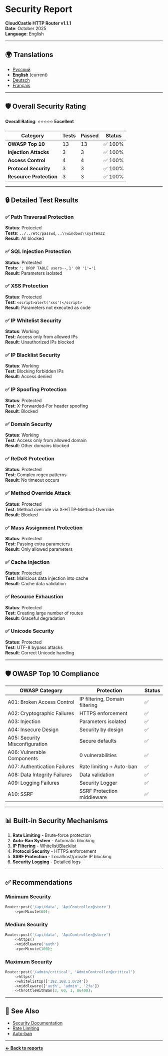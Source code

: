# Security Report

**CloudCastle HTTP Router v1.1.1**  
**Date**: October 2025  
**Language**: English

---

## 🌍 Translations

- [Русский](../../ru/reports/security.md)
- **[English](security.md)** (current)
- [Deutsch](../../de/reports/security.md)
- [Français](../../fr/reports/security.md)

---

## 🛡️ Overall Security Rating

**Overall Rating**: ⭐⭐⭐⭐⭐ **Excellent**

| Category | Tests | Passed | Status |
|----------|-------|--------|--------|
| **OWASP Top 10** | 13 | 13 | ✅ 100% |
| **Injection Attacks** | 3 | 3 | ✅ 100% |
| **Access Control** | 4 | 4 | ✅ 100% |
| **Protocol Security** | 3 | 3 | ✅ 100% |
| **Resource Protection** | 3 | 3 | ✅ 100% |

---

## 🔒 Detailed Test Results

### ✅ Path Traversal Protection
**Status**: Protected  
**Tests**: `../../etc/passwd`, `..\\windows\\system32`  
**Result**: All blocked

### ✅ SQL Injection Protection
**Status**: Protected  
**Tests**: `'; DROP TABLE users--`, `1' OR '1'='1`  
**Result**: Parameters isolated

### ✅ XSS Protection
**Status**: Protected  
**Test**: `<script>alert('xss')</script>`  
**Result**: Parameters not executed as code

### ✅ IP Whitelist Security
**Status**: Working  
**Test**: Access only from allowed IPs  
**Result**: Unauthorized IPs blocked

### ✅ IP Blacklist Security
**Status**: Working  
**Test**: Blocking forbidden IPs  
**Result**: Access denied

### ✅ IP Spoofing Protection
**Status**: Protected  
**Test**: X-Forwarded-For header spoofing  
**Result**: Blocked

### ✅ Domain Security
**Status**: Working  
**Test**: Access only from allowed domain  
**Result**: Other domains blocked

### ✅ ReDoS Protection
**Status**: Protected  
**Test**: Complex regex patterns  
**Result**: No timeout occurs

### ✅ Method Override Attack
**Status**: Protected  
**Test**: Method override via X-HTTP-Method-Override  
**Result**: Blocked

### ✅ Mass Assignment Protection
**Status**: Protected  
**Test**: Passing extra parameters  
**Result**: Only allowed parameters

### ✅ Cache Injection
**Status**: Protected  
**Test**: Malicious data injection into cache  
**Result**: Cache data validation

### ✅ Resource Exhaustion
**Status**: Protected  
**Test**: Creating large number of routes  
**Result**: Graceful degradation

### ✅ Unicode Security
**Status**: Protected  
**Test**: UTF-8 bypass attacks  
**Result**: Correct Unicode handling

---

## 🛡️ OWASP Top 10 Compliance

| OWASP Category | Protection | Status |
|----------------|------------|--------|
| A01: Broken Access Control | IP filtering, Domain filtering | ✅ |
| A02: Cryptographic Failures | HTTPS enforcement | ✅ |
| A03: Injection | Parameters isolated | ✅ |
| A04: Insecure Design | Security by design | ✅ |
| A05: Security Misconfiguration | Secure defaults | ✅ |
| A06: Vulnerable Components | 0 vulnerabilities | ✅ |
| A07: Authentication Failures | Rate limiting + Auto-ban | ✅ |
| A08: Data Integrity Failures | Data validation | ✅ |
| A09: Logging Failures | Security Logger | ✅ |
| A10: SSRF | SSRF Protection middleware | ✅ |

---

## 📊 Built-in Security Mechanisms

1. **Rate Limiting** - Brute-force protection
2. **Auto-Ban System** - Automatic blocking
3. **IP Filtering** - Whitelist/Blacklist
4. **Protocol Security** - HTTPS enforcement
5. **SSRF Protection** - Localhost/private IP blocking
6. **Security Logging** - Detailed logs

---

## ✅ Recommendations

### Minimum Security

```php
Route::post('/api/data', 'ApiController@store')
    ->perMinute(60);
```

### Medium Security

```php
Route::post('/api/data', 'ApiController@store')
    ->https()
    ->middleware('auth')
    ->perMinute(100);
```

### Maximum Security

```php
Route::post('/admin/critical', 'AdminController@critical')
    ->https()
    ->whitelistIp(['192.168.1.0/24'])
    ->middleware(['auth', 'admin', '2fa'])
    ->throttleWithBan(3, 60, 1, 86400);
```

---

## 🔗 See Also

- [Security Documentation](../documentation/security.md)
- [Rate Limiting](../documentation/rate-limiting.md)
- [Auto-ban](../documentation/auto-ban.md)

---

**[← Back to reports](tests.md)**

